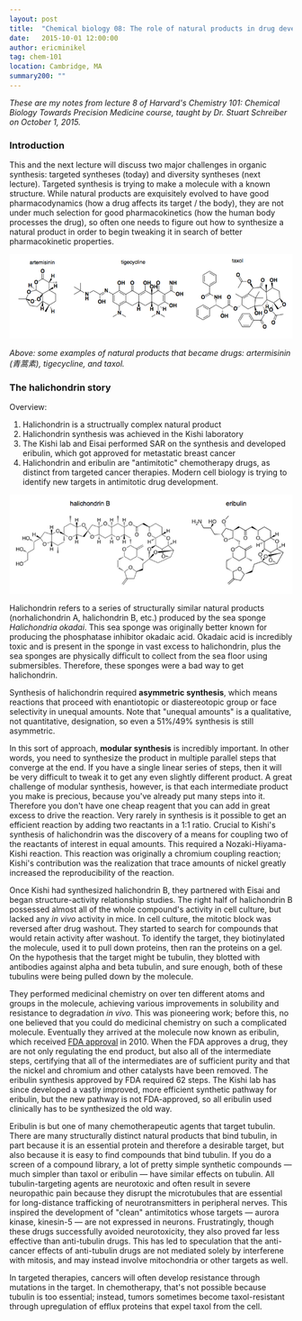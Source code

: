 ```yaml
---
layout: post
title:  "Chemical biology 08: The role of natural products in drug development"
date:   2015-10-01 12:00:00
author: ericminikel
tag: chem-101
location: Cambridge, MA
summary200: ""
---
```


*These are my notes from lecture 8 of Harvard's Chemistry 101: Chemical Biology Towards Precision Medicine course, taught by Dr. Stuart Schreiber on October 1, 2015.*

### Introduction

This and the next lecture will discuss two major challenges in organic synthesis: targeted syntheses (today) and diversity syntheses (next lecture). Targeted synthesis is trying to make a molecule with a known structure. While natural products are exquisitely evolved to have good pharmacodynamics (how a drug affects its target / the body), they are not under much selection for good pharmacokinetics (how the human body processes the drug), so often one needs to figure out how to synthesize a natural product in order to begin tweaking it in search of better pharmacokinetic properties.

![](/media/2015/10/natural-product-examples.png)

*Above: some examples of natural products that became drugs: artermisinin (青蒿素), tigecycline, and taxol.*

### The halichondrin story

Overview:

1. Halichondrin is a structrually complex natural product
2. Halichondrin synthesis was achieved in the Kishi laboratory
3. The Kishi lab and Eisai performed SAR on the synthesis and developed eribulin, which got approved for metastatic breast cancer
4. Halichondrin and eribulin are "antimitotic" chemotherapy drugs, as distinct from targeted cancer therapies. Modern cell biology is trying to identify new targets in antimitotic drug development.

![](/media/2015/10/halichondrin-eribulin.png)

Halichondrin refers to a series of structurally similar natural products (norhalichondrin A, halichondrin B, etc.) produced by the sea sponge *Halichondria okadai*. This sea sponge was originally better known for producing the phosphatase inhibitor okadaic acid. Okadaic acid is incredibly toxic and is present in the sponge in vast excess to halichondrin, plus the sea sponges are physically difficult to collect from the sea floor using submersibles. Therefore, these sponges were a bad way to get halichondrin. 

Synthesis of halichondrin required **asymmetric synthesis**, which means reactions that proceed with enantiotopic or diastereotopic group or face selectivity in unequal amounts. Note that "unequal amounts" is a qualitative, not quantitative, designation, so even a 51%/49% synthesis is still asymmetric. 

In this sort of approach, **modular synthesis** is incredibly important. In other words, you need to synthesize the product in multiple parallel steps that converge at the end. If you have a single linear series of steps, then it will be very difficult to tweak it to get any even slightly different product. A great challenge of modular synthesis, however, is that each intermediate product you make is precious, because you've already put many steps into it. Therefore you don't have one cheap reagent that you can add in great excess to drive the reaction. Very rarely in synthesis is it possible to get an efficient reaction by adding two reactants in a 1:1 ratio. Crucial to Kishi's synthesis of halichondrin was the discovery of a means for coupling two of the reactants of interest in equal amounts. This required a Nozaki-Hiyama-Kishi reaction. This reaction was originally a chromium coupling reaction; Kishi's contribution was the realization that trace amounts of nickel greatly increased the reproducibility of the reaction.

Once Kishi had synthesized halichondrin B, they partnered with Eisai and began structure-activity relationship studies. The right half of halichondrin B possessed almost all of the whole compound's activity in cell culture, but lacked any *in vivo* activity in mice. In cell culture, the mitotic block was reversed after drug washout. They started to search for compounds that would retain activity after washout. To identify the target, they biotinylated the molecule, used it to pull down proteins, then ran the proteins on a gel. On the hypothesis that the target might be tubulin, they blotted with antibodies against alpha and beta tubulin, and sure enough, both of these tubulins were being pulled down by the molecule.

They performed medicinal chemistry on over ten different atoms and groups in the molecule, achieving various improvements in solubility and resistance to degradation *in vivo*. This was pioneering work; before this, no one believed that you could do medicinal chemistry on such a complicated molecule. Eventually they arrived at the molecule now known as eribulin, which received [FDA approval](http://www.cancer.gov/about-cancer/treatment/drugs/fda-eribulinmesylate) in 2010. When the FDA approves a drug, they are not only regulating the end product, but also all of the intermediate steps, certifying that all of the intermediates are of sufficient purity and that the nickel and chromium and other catalysts have been removed. The eribulin synthesis approved by FDA required 62 steps. The Kishi lab has since developed a vastly improved, more efficient synthetic pathway for eribulin, but the new pathway is not FDA-approved, so all eribulin used clinically has to be synthesized the old way.

Eribulin is but one of many chemotherapeutic agents that target tubulin. There are many structurally distinct natural products that bind tubulin, in part because it is an essential protein and therefore a desirable target, but also because it is easy to find compounds that bind tubulin. If you do a screen of a compound library, a lot of pretty simple synthetic compounds &mdash; much simpler than taxol or eribulin &mdash; have similar effects on tubulin. All tubulin-targeting agents are neurotoxic and often result in severe neuropathic pain because they disrupt the microtubules that are essential for long-distance trafficking of neurotransmitters in peripheral nerves. This inspired the development of "clean" antimitotics whose targets &mdash; aurora kinase, kinesin-5 &mdash; are not expressed in neurons. Frustratingly, though these drugs successfully avoided neurotoxicity, they also proved far less effective than anti-tubulin drugs. This has led to speculation that the anti-cancer effects of anti-tubulin drugs are not mediated solely by interferene with mitosis, and may instead involve mitochondria or other targets as well.

In targeted therapies, cancers will often develop resistance through mutations in the target. In chemotherapy, that's not possible because tubulin is too essential; instead, tumors sometimes become taxol-resistant through upregulation of efflux proteins that expel taxol from the cell.

